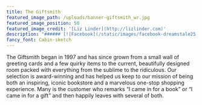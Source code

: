 ```yaml
---
title: The Giftsmith
featured_image_path: /uploads/banner-giftsmith_wr.jpg
featured_image_position: 50
featured_image_credit: '[Liz Linder](http://lizlinder.com)'
description: "###### [![Facebook](/static/images/facebook-dreamstale25.png) Giftsmith on facebook](https://www.facebook.com/brooklinebooksmithgiftshop/)"
fancy_font: Cabin-sketch
---
```


The Giftsmith began in 1997 and has since grown from a small wall of greeting cards and a few quirky items to the current, beautifully designed room packed with everything from the sublime to the ridiculous. Our selection is award-winning and has helped us keep to our mission of being both an inspiring, iconic bookstore and a marvelous one-stop shopping experience. Many is the customer who remarks “I came in for a book” or “I came in for a gift” and then happily leaves with several of both.